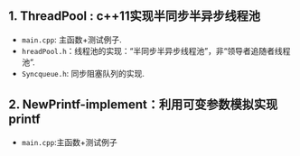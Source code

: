 ## 1. ThreadPool : c++11实现半同步半异步线程池
- `main.cpp`: 主函数+测试例子.
- `hreadPool.h`：线程池的实现：“半同步半异步线程池”，非“领导者追随者线程池”.
-  `Syncqueue.h`: 同步阻塞队列的实现.

## 2. NewPrintf-implement：利用可变参数模拟实现printf
- `main.cpp`:主函数+测试例子
